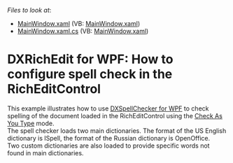 <!-- default file list -->
*Files to look at*:

* [MainWindow.xaml](./CS/DXRichEdit_SpellCheck/MainWindow.xaml) (VB: [MainWindow.xaml](./VB/DXRichEdit_SpellCheck/MainWindow.xaml))
* [MainWindow.xaml.cs](./CS/DXRichEdit_SpellCheck/MainWindow.xaml.cs) (VB: [MainWindow.xaml](./VB/DXRichEdit_SpellCheck/MainWindow.xaml))
<!-- default file list end -->
# DXRichEdit for WPF: How to configure spell check in the RichEditControl


<p>This example illustrates how to use <a href="http://documentation.devexpress.com/#WPF/CustomDocument8927"><u>DXSpellChecker for WPF</u></a> to check spelling of the document loaded in the RichEditControl using the <a href="http://documentation.devexpress.com/#CoreLibraries/DevExpressXtraSpellCheckerSpellCheckModeEnumtopic"><u>Check As You Type</u></a>  mode.<br />
The spell checker loads two main dictionaries. The format of the US English dictionary is ISpell, the format of the Russian dictionary is OpenOffice.<br />
Two custom dictionaries are also loaded to provide specific words not found in main dictionaries.</p>

<br/>


